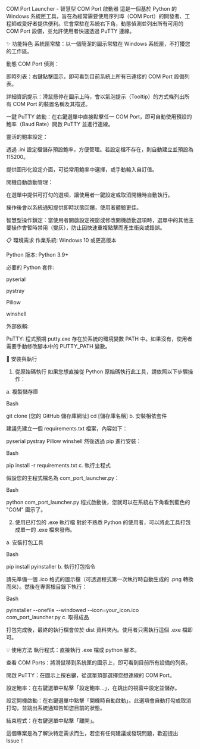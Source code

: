 COM Port Launcher - 智慧型 COM Port 啟動器
這是一個基於 Python 的 Windows 系統匣工具，旨在為經常需要使用序列埠（COM Port）的開發者、工程師或愛好者提供便利。它會常駐在系統右下角，動態偵測並列出所有可用的 COM Port 設備，並允許使用者快速透過 PuTTY 連線。

✨ 功能特色
系統匣常駐：以一個簡潔的圖示常駐在 Windows 系統匣，不打擾您的工作區。

動態 COM Port 偵測：

即時列表：右鍵點擊圖示，即可看到目前系統上所有已連接的 COM Port 設備列表。

詳細資訊提示：滑鼠懸停在圖示上時，會以氣泡提示（Tooltip）的方式條列出所有 COM Port 的裝置名稱及其描述。

一鍵 PuTTY 啟動：在右鍵選單中直接點擊任一 COM Port，即可自動使用預設的鮑率（Baud Rate）開啟 PuTTY 並進行連線。

靈活的鮑率設定：

透過 .ini 設定檔儲存預設鮑率，方便管理。若設定檔不存在，則自動建立並預設為 115200。

提供圖形化設定介面，可從常用鮑率中選擇，或手動輸入自訂值。

開機自動啟動管理：

在選單中提供可打勾的選項，讓使用者一鍵設定或取消開機時自動執行。

操作後會以系統通知提供即時狀態回饋，使用者體驗更佳。

智慧型操作鎖定：當使用者開啟設定視窗或修改開機啟動選項時，選單中的其他主要操作會暫時禁用（變灰），防止因快速重複點擊而產生衝突或錯誤。

📋 環境需求
作業系統: Windows 10 或更高版本

Python 版本: Python 3.9+

必要的 Python 套件:

pyserial

pystray

Pillow

winshell

外部依賴:

PuTTY: 程式預期 putty.exe 存在於系統的環境變數 PATH 中。如果沒有，使用者需要手動修改腳本中的 PUTTY_PATH 變數。

🚀 安裝與執行
1. 從原始碼執行
如果您想直接從 Python 原始碼執行此工具，請依照以下步驟操作：

a. 複製儲存庫

Bash

git clone [您的 GitHub 儲存庫網址]
cd [儲存庫名稱]
b. 安裝相依套件

建議先建立一個 requirements.txt 檔案，內容如下：

pyserial
pystray
Pillow
winshell
然後透過 pip 進行安裝：

Bash

pip install -r requirements.txt
c. 執行主程式

假設您的主程式檔名為 com_port_launcher.py：

Bash

python com_port_launcher.py
程式啟動後，您就可以在系統右下角看到藍色的 "COM" 圖示了。

2. 使用已打包的 .exe 執行檔
對於不熟悉 Python 的使用者，可以將此工具打包成單一的 .exe 檔來發佈。

a. 安裝打包工具

Bash

pip install pyinstaller
b. 執行打包指令

請先準備一個 .ico 格式的圖示檔（可透過程式第一次執行時自動生成的 .png 轉換而來）。然後在專案根目錄下執行：

Bash

pyinstaller --onefile --windowed --icon=your_icon.ico com_port_launcher.py
c. 取得成品

打包完成後，最終的執行檔會位於 dist 資料夾內。使用者只需執行這個 .exe 檔即可。

💡 使用方法
執行程式：直接執行 .exe 檔或 python 腳本。

查看 COM Ports：將滑鼠移到系統匣的圖示上，即可看到目前所有設備的列表。

開啟 PuTTY：在圖示上按右鍵，從選單頂部選擇您想連線的 COM Port。

設定鮑率：在右鍵選單中點擊「設定鮑率...」，在跳出的視窗中設定並儲存。

設定開機啟動：在右鍵選單中點擊「開機時自動啟動」。此選項會自動打勾或取消打勾，並跳出系統通知告知您目前的狀態。

結束程式：在右鍵選單中點擊「離開」。

這個專案是為了解決特定需求而生，若您有任何建議或發現問題，歡迎提出 Issue！
